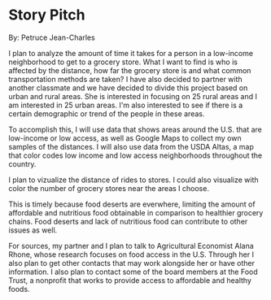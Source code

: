 # Story Pitch

By: Petruce Jean-Charles

I plan to analyze the amount of time it takes for a person in a low-income neighborhood to get to a grocery store. What I want to find is who is affected by the distance, how far the grocery store is and what common transportation methods are taken? I have also decided to partner with another classmate and we have decided to divide this project based on urban and rural areas. She is interested in focusing on 25 rural areas and I am interested in 25 urban areas. I'm also interested to see if there is a certain demographic or trend of the people in these areas.

To accomplish this, I will use data that shows areas around the U.S. that are low-income or low access, as well as Google Maps to collect my own samples of the distances. I will also use data from the USDA Altas, a map that color codes low income and low access neighborhoods throughout the country.

I plan to vizualize the distance of rides to stores. I could also visualize with color the number of grocery stores near the areas I choose.

This is timely because food deserts are everwhere, limiting the amount of affordable and nutritious food obtainable in comparison to healthier grocery chains. Food deserts and lack of nutritious food can contribute to other issues as well.

For sources, my partner and I plan to talk to Agricultural Economist Alana Rhone, whose research focuses on food access in the U.S. Through her I also plan to get other contacts that may work alongside her or have other information. I also plan to contact some of the board members at the Food Trust, a nonprofit that works to provide access to affordable and healthy foods.
